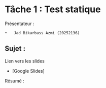 # Tâche 1 : Test statique

Présentateur :

	•	Jad Bikarbass Azmi (20252136)

## Sujet : 

Lien vers les slides

- [Google Slides]

Résumé :

